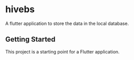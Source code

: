 # hivebs

A flutter application to store the data in the local database.

## Getting Started

This project is a starting point for a Flutter application.
